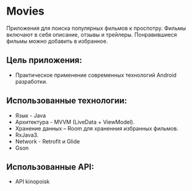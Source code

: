 # Movies
Приложения для поиска популярных фильмов к проспотру. Фильмы включают в себя описание, отзывы и трейлеры. Понравившиеся фильмы можно добавить в избранное.

## Цель приложения:
* Практическое применение современных технологий Android разработки.

## Использованные технологии:
* Язык - Java
* Архитектура - MVVM (LiveData + ViewModel).
* Хранение данных – Room для храненния избранных фильмов.
* RxJava3.
* Network - Retrofit и Glide
* Gson

## Использованные API:
* API kinopoisk
